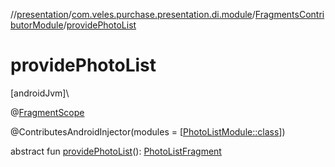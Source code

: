 //[presentation](../../../index.md)/[com.veles.purchase.presentation.di.module](../index.md)/[FragmentsContributorModule](index.md)/[providePhotoList](provide-photo-list.md)

# providePhotoList

[androidJvm]\

@[FragmentScope](../../com.veles.purchase.presentation.di.annotation.scope/-fragment-scope/index.md)

@ContributesAndroidInjector(modules = [[PhotoListModule::class](../../com.veles.purchase.presentation.presentation.compose.shopping.photo/-photo-list-module/index.md)])

abstract fun [providePhotoList](provide-photo-list.md)(): [PhotoListFragment](../../com.veles.purchase.presentation.presentation.compose.shopping.photo/-photo-list-fragment/index.md)

